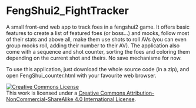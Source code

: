 FengShui2_FightTracker
======================

A small front-end web app to track foes in a fengshui2 game. 
It offers basic features to create a list of featured foes (or boss...) and mooks, follow most of 
their stats and above all, make them use shots to roll AVs (you can even group mooks roll, adding their number to their AV). 
The application also come with a sequence and shot counter,
sorting the foes and coloring them depending on the current shot and theirs.
No save mechanisme for now.


To use this application, just download the whole source code (in a zip), and open FengShui_counter.html with
your favourite web browser.





<a rel="license" href="http://creativecommons.org/licenses/by-nc-sa/4.0/"><img alt="Creative Commons License" style="border-width:0" src="https://i.creativecommons.org/l/by-nc-sa/4.0/88x31.png" /></a><br />This work is licensed under a <a rel="license" href="http://creativecommons.org/licenses/by-nc-sa/4.0/">Creative Commons Attribution-NonCommercial-ShareAlike 4.0 International License</a>.
